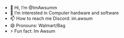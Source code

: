 - 👋 Hi, I’m @ImAwsumm
- 👀 I’m interested in Computer hardware and software
- 📫 How to reach me Discord: im.awsum
- 😄 Pronouns: Walmart/Bag
- ⚡ Fun fact: Im Awsum
<!---
ImAwsumm/ImAwsumm is a ✨ special ✨ repository because its `README.md` (this file) appears on your GitHub profile.
You can click the Preview link to take a look at your changes.
--->
